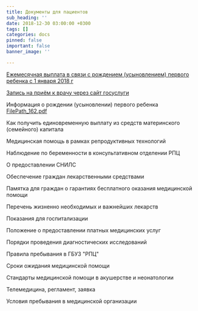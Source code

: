 ```yaml
---
title: Документы для пациентов
sub_heading: ''
date: 2018-12-30 03:00:00 +0300
tags: []
categories: docs
pinned: false
important: false
banner_image: ''

---
```

[Ежемесячная выплата в связи с рождением (усыновлением) первого ребенка с 1 января 2018 г](https://app.forestry.io/sites/r2t51umv5qnraq/body-media//uploads/FilePath_152.pdf "Ежемесячная выплата в связи с рождением (усыновлением) первого ребенка с 1 января 2018 г")

[Запись на приём к врачу через сайт госуслуги](https://app.forestry.io/sites/r2t51umv5qnraq/body-media//uploads/FilePath_85.pdf "Запись на приём к врачу через сайт госуслуги")

Информация о рождении (усыновлении) первого ребенка [FilePath_162.pdf](/uploads/FilePath_162.pdf "FilePath_162.pdf")

Как получить единовременную выплату из средств материнского (семейного) капитала

Медицинская помощь в рамках репродуктивных технологий

Наблюдение по беременности в консультативном отделении РПЦ

О предоставлении СНИЛС

Обеспечение граждан лекарственными средствами

Памятка для граждан о гарантиях бесплатного оказания медицинской помощи

Перечень жизненно необходимых и важнейших лекарств

Показания для госпитализации

Положение о предоставлении платных медицинских услуг

Порядки проведения диагностических исследований

Правила пребывания в ГБУЗ "РПЦ"

Сроки ожидания медицинской помощи

Стандарты медицинской помощи в акушерстве и неонатологии

Телемедицина, регламент, заявка

Условия пребывания в медицинской организации